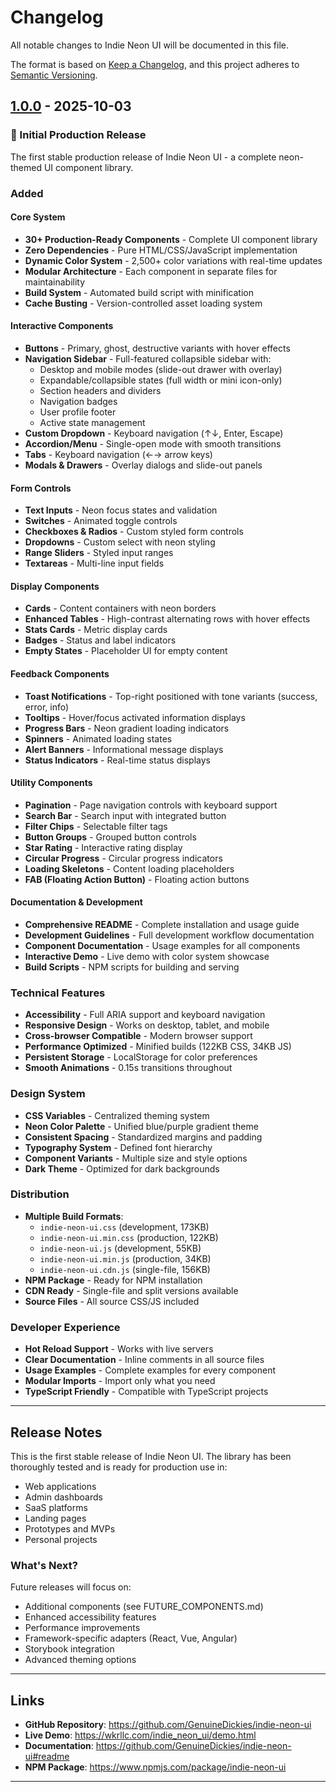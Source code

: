 # Changelog

All notable changes to Indie Neon UI will be documented in this file.

The format is based on [Keep a Changelog](https://keepachangelog.com/en/1.0.0/),
and this project adheres to [Semantic Versioning](https://semver.org/spec/v2.0.0.html).

## [1.0.0] - 2025-10-03

### 🎉 Initial Production Release

The first stable production release of Indie Neon UI - a complete neon-themed UI component library.

### Added

#### Core System
- **30+ Production-Ready Components** - Complete UI component library
- **Zero Dependencies** - Pure HTML/CSS/JavaScript implementation
- **Dynamic Color System** - 2,500+ color variations with real-time updates
- **Modular Architecture** - Each component in separate files for maintainability
- **Build System** - Automated build script with minification
- **Cache Busting** - Version-controlled asset loading system

#### Interactive Components
- **Buttons** - Primary, ghost, destructive variants with hover effects
- **Navigation Sidebar** - Full-featured collapsible sidebar with:
  - Desktop and mobile modes (slide-out drawer with overlay)
  - Expandable/collapsible states (full width or mini icon-only)
  - Section headers and dividers
  - Navigation badges
  - User profile footer
  - Active state management
- **Custom Dropdown** - Keyboard navigation (↑↓, Enter, Escape)
- **Accordion/Menu** - Single-open mode with smooth transitions
- **Tabs** - Keyboard navigation (←→ arrow keys)
- **Modals & Drawers** - Overlay dialogs and slide-out panels

#### Form Controls
- **Text Inputs** - Neon focus states and validation
- **Switches** - Animated toggle controls
- **Checkboxes & Radios** - Custom styled form controls
- **Dropdowns** - Custom select with neon styling
- **Range Sliders** - Styled input ranges
- **Textareas** - Multi-line input fields

#### Display Components
- **Cards** - Content containers with neon borders
- **Enhanced Tables** - High-contrast alternating rows with hover effects
- **Stats Cards** - Metric display cards
- **Badges** - Status and label indicators
- **Empty States** - Placeholder UI for empty content

#### Feedback Components
- **Toast Notifications** - Top-right positioned with tone variants (success, error, info)
- **Tooltips** - Hover/focus activated information displays
- **Progress Bars** - Neon gradient loading indicators
- **Spinners** - Animated loading states
- **Alert Banners** - Informational message displays
- **Status Indicators** - Real-time status displays

#### Utility Components
- **Pagination** - Page navigation controls with keyboard support
- **Search Bar** - Search input with integrated button
- **Filter Chips** - Selectable filter tags
- **Button Groups** - Grouped button controls
- **Star Rating** - Interactive rating display
- **Circular Progress** - Circular progress indicators
- **Loading Skeletons** - Content loading placeholders
- **FAB (Floating Action Button)** - Floating action buttons

#### Documentation & Development
- **Comprehensive README** - Complete installation and usage guide
- **Development Guidelines** - Full development workflow documentation
- **Component Documentation** - Usage examples for all components
- **Interactive Demo** - Live demo with color system showcase
- **Build Scripts** - NPM scripts for building and serving

### Technical Features
- **Accessibility** - Full ARIA support and keyboard navigation
- **Responsive Design** - Works on desktop, tablet, and mobile
- **Cross-browser Compatible** - Modern browser support
- **Performance Optimized** - Minified builds (122KB CSS, 34KB JS)
- **Persistent Storage** - LocalStorage for color preferences
- **Smooth Animations** - 0.15s transitions throughout

### Design System
- **CSS Variables** - Centralized theming system
- **Neon Color Palette** - Unified blue/purple gradient theme
- **Consistent Spacing** - Standardized margins and padding
- **Typography System** - Defined font hierarchy
- **Component Variants** - Multiple size and style options
- **Dark Theme** - Optimized for dark backgrounds

### Distribution
- **Multiple Build Formats**:
  - `indie-neon-ui.css` (development, 173KB)
  - `indie-neon-ui.min.css` (production, 122KB)
  - `indie-neon-ui.js` (development, 55KB)
  - `indie-neon-ui.min.js` (production, 34KB)
  - `indie-neon-ui.cdn.js` (single-file, 156KB)
- **NPM Package** - Ready for NPM installation
- **CDN Ready** - Single-file and split versions available
- **Source Files** - All source CSS/JS included

### Developer Experience
- **Hot Reload Support** - Works with live servers
- **Clear Documentation** - Inline comments in all source files
- **Usage Examples** - Complete examples for every component
- **Modular Imports** - Import only what you need
- **TypeScript Friendly** - Compatible with TypeScript projects

---

## Release Notes

This is the first stable release of Indie Neon UI. The library has been thoroughly tested and is ready for production use in:

- Web applications
- Admin dashboards
- SaaS platforms
- Landing pages
- Prototypes and MVPs
- Personal projects

### What's Next?

Future releases will focus on:
- Additional components (see FUTURE_COMPONENTS.md)
- Enhanced accessibility features
- Performance improvements
- Framework-specific adapters (React, Vue, Angular)
- Storybook integration
- Advanced theming options

---

## Links

- **GitHub Repository**: https://github.com/GenuineDickies/indie-neon-ui
- **Live Demo**: https://wkrllc.com/indie_neon_ui/demo.html
- **Documentation**: https://github.com/GenuineDickies/indie-neon-ui#readme
- **NPM Package**: https://www.npmjs.com/package/indie-neon-ui

---

[1.0.0]: https://github.com/GenuineDickies/indie-neon-ui/releases/tag/v1.0.0

